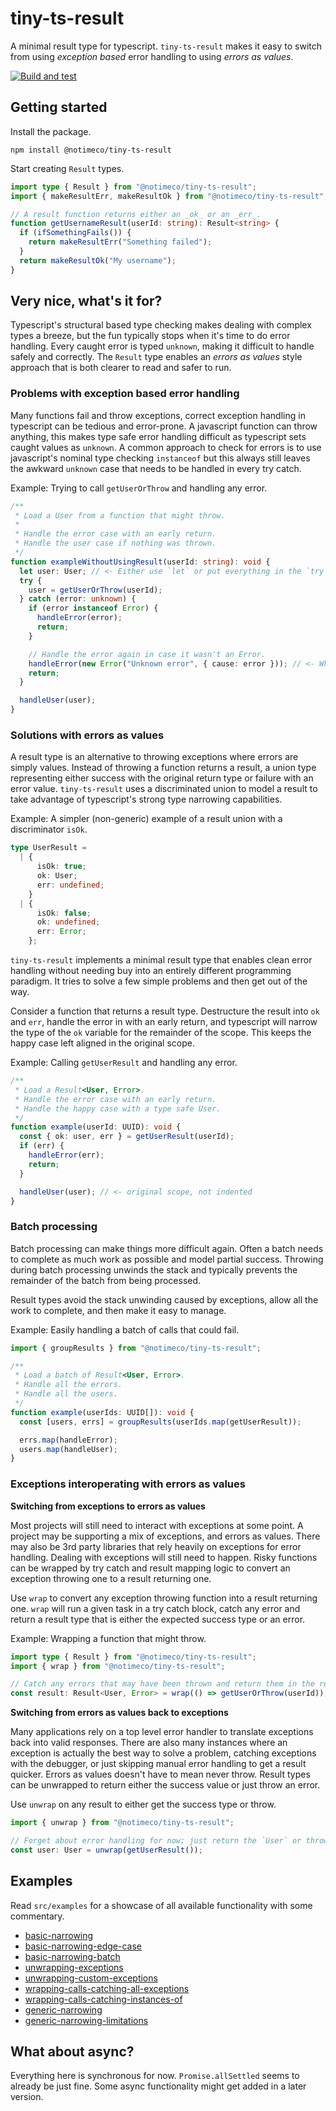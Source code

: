 # tiny-ts-result

A minimal result type for typescript. `tiny-ts-result` makes it easy to switch from using _exception based_ error
handling to using _errors as values_.

[![Build and test](https://github.com/notimeco/tiny-ts-result/actions/workflows/main.yml/badge.svg)](https://github.com/notimeco/tiny-ts-result/actions/workflows/main.yml)

## Getting started

Install the package.

```shell
npm install @notimeco/tiny-ts-result
```

Start creating `Result` types.

```typescript
import type { Result } from "@notimeco/tiny-ts-result";
import { makeResultErr, makeResultOk } from "@notimeco/tiny-ts-result";

// A result function returns either an _ok_ or an _err_.
function getUsernameResult(userId: string): Result<string> {
  if (ifSomethingFails()) {
    return makeResultErr("Something failed");
  }
  return makeResultOk("My username");
}
```

## Very nice, what's it for?

Typescript's structural based type checking makes dealing with complex types a breeze, but the fun typically stops
when it's time to do error handling. Every caught error is typed `unknown`, making it difficult to handle safely and
correctly. The `Result` type enables an _errors as values_ style approach that is both clearer to read and safer to run.

### Problems with exception based error handling

Many functions fail and throw exceptions, correct exception handling in typescript can be tedious and error-prone. A
javascript function can throw anything, this makes type safe error handling difficult as typescript sets caught
values as `unknown`. A common approach to check for errors is to use javascript's nominal type checking `instanceof`
but this always still leaves the awkward `unknown` case that needs to be handled in every try catch.

Example: Trying to call `getUserOrThrow` and handling any error.

```typescript
/**
 * Load a User from a function that might throw.
 *
 * Handle the error case with an early return.
 * Handle the user case if nothing was thrown.
 */
function exampleWithoutUsingResult(userId: string): void {
  let user: User; // <- Either use `let` or put everything in the `try` scope.
  try {
    user = getUserOrThrow(userId);
  } catch (error: unknown) {
    if (error instanceof Error) {
      handleError(error);
      return;
    }

    // Handle the error again in case it wasn't an Error.
    handleError(new Error("Unknown error", { cause: error })); // <- What is this?
    return;
  }

  handleUser(user);
}
```

### Solutions with errors as values

A result type is an alternative to throwing exceptions where errors are simply values. Instead of throwing a function
returns a result, a union type representing either success with the original return type or failure with an error
value. `tiny-ts-result` uses a discriminated union to model a result to take advantage of typescript's strong type
narrowing capabilities.

Example: A simpler (non-generic) example of a result union with a discriminator `isOk`.

```typescript
type UserResult =
  | {
      isOk: true;
      ok: User;
      err: undefined;
    }
  | {
      isOk: false;
      ok: undefined;
      err: Error;
    };
```

`tiny-ts-result` implements a minimal result type that enables clean error handling without needing buy into an
entirely different programming paradigm. It tries to solve a few simple problems and then get out of the way.

Consider a function that returns a result type. Destructure the result into `ok` and `err`, handle the error in with
an early return, and typescript will narrow the type of the `ok` variable for the remainder of the scope. This keeps
the happy case left aligned in the original scope.

Example: Calling `getUserResult` and handling any error.

```typescript
/**
 * Load a Result<User, Error>.
 * Handle the error case with an early return.
 * Handle the happy case with a type safe User.
 */
function example(userId: UUID): void {
  const { ok: user, err } = getUserResult(userId);
  if (err) {
    handleError(err);
    return;
  }

  handleUser(user); // <- original scope, not indented
}
```

### Batch processing

Batch processing can make things more difficult again. Often a batch needs to complete as much work as possible
and model partial success. Throwing during batch processing unwinds the stack and typically prevents the remainder
of the batch from being processed.

Result types avoid the stack unwinding caused by exceptions, allow all the work to complete, and then make it easy
to manage.

Example: Easily handling a batch of calls that could fail.

```typescript
import { groupResults } from "@notimeco/tiny-ts-result";

/**
 * Load a batch of Result<User, Error>.
 * Handle all the errors.
 * Handle all the users.
 */
function example(userIds: UUID[]): void {
  const [users, errs] = groupResults(userIds.map(getUserResult));

  errs.map(handleError);
  users.map(handleUser);
}
```

### Exceptions interoperating with errors as values

**Switching from exceptions to errors as values**

Most projects will still need to interact with exceptions at some point. A project may be supporting a mix of
exceptions, and errors as values. There may also be 3rd party libraries that rely heavily on exceptions for error
handling. Dealing with exceptions will still need to happen. Risky functions can be wrapped by try catch and result
mapping logic to convert an exception throwing one to a result returning one.

Use `wrap` to convert any exception throwing function into a result returning one. `wrap` will run a given task in a
try catch block, catch any error and return a result type that is either the expected success type or an error.

Example: Wrapping a function that might throw.

```typescript
import type { Result } from "@notimeco/tiny-ts-result";
import { wrap } from "@notimeco/tiny-ts-result";

// Catch any errors that may have been thrown and return them in the result type.
const result: Result<User, Error> = wrap(() => getUserOrThrow(userId));
```

**Switching from errors as values back to exceptions**

Many applications rely on a top level error handler to translate exceptions back into valid responses. There are
also many instances where an exception is actually the best way to solve a problem, catching exceptions with the
debugger, or just skipping manual error handling to get a result quicker. Errors as values doesn't have to mean never
throw. Result types can be unwrapped to return either the success value or just throw an error.

Use `unwrap` on any result to either get the success type or throw.

```typescript
import { unwrap } from "@notimeco/tiny-ts-result";

// Forget about error handling for now; just return the `User` or throw.
const user: User = unwrap(getUserResult());
```

## Examples

Read `src/examples` for a showcase of all available functionality with some commentary.

- [basic-narrowing](./src/examples/basic-narrowing.ts)
- [basic-narrowing-edge-case](./src/examples/basic-narrowing-edge-case.ts)
- [basic-narrowing-batch](./src/examples/basic-narrowing-batch.ts)
- [unwrapping-exceptions](./src/examples/unwrapping-exceptions.ts)
- [unwrapping-custom-exceptions](./src/examples/unwrapping-custom-exceptions.ts)
- [wrapping-calls-catching-all-exceptions](./src/examples/wrapping-calls-catching-all-exceptions.ts)
- [wrapping-calls-catching-instances-of](./src/examples/wrapping-calls-catching-instances-of.ts)
- [generic-narrowing](./src/examples/generic-narrowing.ts)
- [generic-narrowing-limitations](./src/examples/generic-narrowing-limitations.ts)

## What about async?

Everything here is synchronous for now. `Promise.allSettled` seems to already be just fine. Some async functionality
might get added in a later version.
